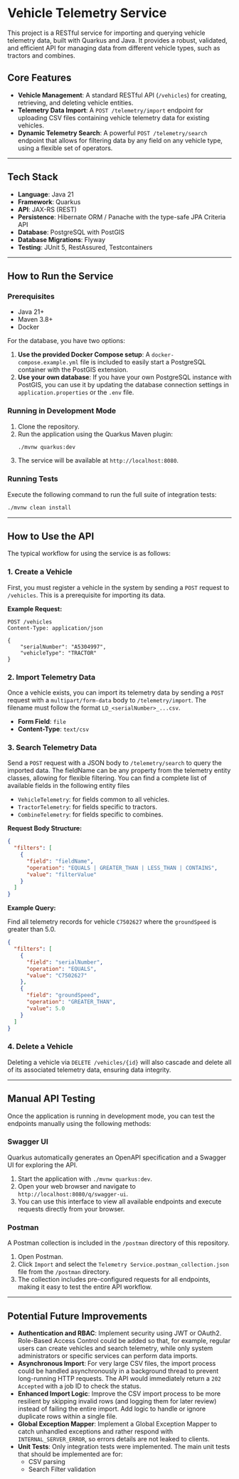 # Vehicle Telemetry Service

This project is a RESTful service for importing and querying vehicle telemetry data, built with Quarkus and Java. It
provides a robust, validated, and efficient API for managing data from different vehicle types, such as tractors and
combines.

## Core Features

* **Vehicle Management**: A standard RESTful API (`/vehicles`) for creating, retrieving, and deleting vehicle entities.
* **Telemetry Data Import**: A `POST /telemetry/import` endpoint for uploading CSV files containing vehicle telemetry
  data for existing vehicles.
* **Dynamic Telemetry Search**: A powerful `POST /telemetry/search` endpoint that allows for filtering data by any field
  on any vehicle type, using a flexible set of operators.

---

## Tech Stack

* **Language**: Java 21
* **Framework**: Quarkus
* **API**: JAX-RS (REST)
* **Persistence**: Hibernate ORM / Panache with the type-safe JPA Criteria API
* **Database**: PostgreSQL with PostGIS
* **Database Migrations**: Flyway
* **Testing**: JUnit 5, RestAssured, Testcontainers

---

## How to Run the Service

### Prerequisites

* Java 21+
* Maven 3.8+
* Docker

For the database, you have two options:

1. **Use the provided Docker Compose setup**: A `docker-compose.example.yml` file is included to easily start a
   PostgreSQL container with the PostGIS extension.
2. **Use your own database**: If you have your own PostgreSQL instance with PostGIS, you can use it by updating the
   database connection settings in `application.properties` or the `.env` file.

### Running in Development Mode

1. Clone the repository.
2. Run the application using the Quarkus Maven plugin:
   ```bash
   ./mvnw quarkus:dev
   ```
3. The service will be available at `http://localhost:8080`.

### Running Tests

Execute the following command to run the full suite of integration tests:

```bash
./mvnw clean install
```

---

## How to Use the API

The typical workflow for using the service is as follows:

### 1. Create a Vehicle

First, you must register a vehicle in the system by sending a `POST` request to `/vehicles`. This is a prerequisite for
importing its data.

**Example Request:**

```http
POST /vehicles
Content-Type: application/json

{
    "serialNumber": "A5304997",
    "vehicleType": "TRACTOR"
}
```

### 2. Import Telemetry Data

Once a vehicle exists, you can import its telemetry data by sending a `POST` request with a `multipart/form-data` body
to `/telemetry/import`. The filename must follow the format `LD_<serialNumber>_...csv`.

* **Form Field**: `file`
* **Content-Type**: `text/csv`

### 3. Search Telemetry Data

Send a `POST` request with a JSON body to `/telemetry/search` to query the imported data.
The fieldName can be any property from the telemetry entity classes, allowing for flexible filtering. You can find a
complete list of available fields in the following entity files

* `VehicleTelemetry`: for fields common to all vehicles.
* `TractorTelemetry`: for fields specific to tractors.
* `CombineTelemetry`: for fields specific to combines.

**Request Body Structure:**

```json
{
  "filters": [
    {
      "field": "fieldName",
      "operation": "EQUALS | GREATER_THAN | LESS_THAN | CONTAINS",
      "value": "filterValue"
    }
  ]
}
```

**Example Query:**

Find all telemetry records for vehicle `C7502627` where the `groundSpeed` is greater than 5.0.

```json
{
  "filters": [
    {
      "field": "serialNumber",
      "operation": "EQUALS",
      "value": "C7502627"
    },
    {
      "field": "groundSpeed",
      "operation": "GREATER_THAN",
      "value": 5.0
    }
  ]
}
```

### 4. Delete a Vehicle

Deleting a vehicle via `DELETE /vehicles/{id}` will also cascade and delete all of its associated telemetry data,
ensuring data integrity.

---

## Manual API Testing

Once the application is running in development mode, you can test the endpoints manually using the following methods:

### Swagger UI

Quarkus automatically generates an OpenAPI specification and a Swagger UI for exploring the API.

1. Start the application with `./mvnw quarkus:dev`.
2. Open your web browser and navigate to `http://localhost:8080/q/swagger-ui`.
3. You can use this interface to view all available endpoints and execute requests directly from your browser.

### Postman

A Postman collection is included in the `/postman` directory of this repository.

1. Open Postman.
2. Click `Import` and select the `Telemetry Service.postman_collection.json` file from the `/postman` directory.
3. The collection includes pre-configured requests for all endpoints, making it easy to test the entire API workflow.

---

## Potential Future Improvements

* **Authentication and RBAC**: Implement security using JWT or OAuth2. Role-Based Access Control could be added so that,
  for example, regular users can create vehicles and search telemetry, while only system administrators or specific
  services can perform data imports.
* **Asynchronous Import**: For very large CSV files, the import process could be handled asynchronously in a background
  thread to prevent long-running HTTP requests. The API would immediately return a `202 Accepted` with a job ID to check
  the status.
* **Enhanced Import Logic**: Improve the CSV import process to be more resilient by skipping invalid rows (and logging
  them for later review) instead of failing the entire import. Add logic to handle or ignore duplicate rows within a
  single file.
* **Global Exception Mapper**: Implement a Global Exception Mapper to catch unhandled exceptions and rather respond with
  `INTERNAL_SERVER_ERROR`, so errors details are not leaked to clients.
* **Unit Tests**: Only integration tests were implemented. The main unit tests that should be implemented are for:
    * CSV parsing
    * Search Filter validation
